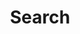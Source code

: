 ---
title: "Search"
slug: "search"
sitemapExclude: true
layout: "search"
outputs:
    - html
    - json
menu:
    main:
        weight: 10
        params: 
            icon: search
---